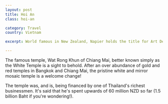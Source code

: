 ```yaml
---
layout: post
title: Hoi An
class: hoi-an

category: Travel
country: Vietnam

excerpt: World famous in New Zealand, Napier holds the title for Art Deco capital.

---
```


The famous temple, Wat Rong Khun of Chiang Mai, better known simply as the White Temple is a sight to behold. After an over abundance of gold and red temples in Bangkok and Chiang Mai, the pristine white and mirror mosaic temple is a welcome change!

The temple was, and is, being financed by one of Thailand's richest businessmen. It's said that he's spent upwards of 60 million NZD so far (1.5 billion Baht if you're wondering!).